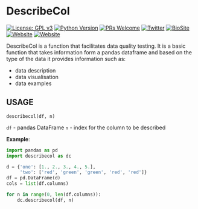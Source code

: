 # DescribeCol

[![License: GPL v3](https://img.shields.io/badge/License-GPL%20v3-blue.svg)](https://www.gnu.org/licenses/gpl-3.0)
[![Python Version](https://img.shields.io/badge/python-3.x-orange)](https://www.python.org)
[![PRs Welcome](https://img.shields.io/badge/PRs-welcome-brightgreen.svg?style=flat-square)](http://makeapullrequest.com)
[![Twitter](https://img.shields.io/badge/twitter-quantum__tunnel-blue)](http://twitter.com/quantum_tunnel)
[![BioSite](https://img.shields.io/badge/BioSite-jrogel-blue)](https://bio.site/jrogel)
[![Website](https://img.shields.io/badge/web-jrogel-black)](https://jrogel.com)
[![Website](https://img.shields.io/badge/web-RogueLoop-black)](https://rogueloop.jrogel.com)

DescribeCol is a function that facilitates data quality testing. It is a basic function that takes information form a pandas dataframe and based on the type of the data it provides information such as:

- data description
- data visualisation
- data examples

## USAGE

`describecol(df, n)`

`df` - pandas DataFrame
`n` - index for the column to be described



**Example**:

```python
import pandas as pd
import describecol as dc

d = {'one': [1., 2., 3., 4., 5.],
     'two': ['red', 'green', 'green', 'red', 'red']}
df = pd.DataFrame(d)
cols = list(df.columns)

for n in range(0, len(df.columns)):
    dc.describecol(df, n)
   
```


